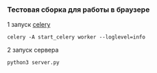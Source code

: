 ### Тестовая сборка для работы в браузере    
1 запуск <a href="https://docs.celeryq.dev/en/stable/">celery</a>   
```
celery -A start_celery worker --loglevel=info
```
2 запуск сервера
```
python3 server.py
```
